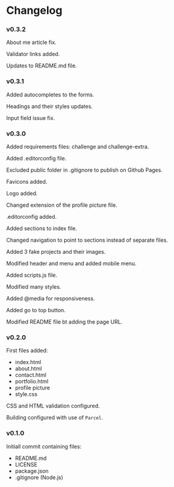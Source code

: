 # Changelog

### v0.3.2

About me article fix.

Validator links added.

Updates to README.md file.

### v0.3.1

Added autocompletes to the forms.

Headings and their styles updates.

Input field issue fix.

### v0.3.0

Added requirements files: challenge and challenge-extra.

Added .editorconfig file.

Excluded public folder in .gitignore to publish on Github Pages.

Favicons added.

Logo added.

Changed extension of the profile picture file.

.editorconfig added.

Added sections to index file.

Changed navigation to point to sections instead of separate files.

Added 3 fake projects and their images.

Modified header and menu and added mobile menu.

Added scripts.js file.

Modified many styles.

Added @media for responsiveness.

Added go to top button.

Modified README file bt adding the page URL.

### v0.2.0

First files added:

- index.html
- about.html
- contact.html
- portfolio.html
- profile picture
- style.css

CSS and HTML validation configured.

Building configured with use of `Parcel`.

### v0.1.0

Initiall commit containing files:

- README.md
- LICENSE
- package.json
- .gitignore (Node.js)
